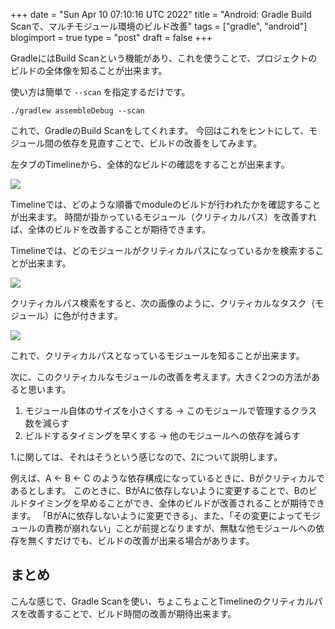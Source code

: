 +++
date = "Sun Apr 10 07:10:16 UTC 2022"
title = "Android: Gradle Build Scanで、マルチモジュール環境のビルド改善"
tags = ["gradle", "android"]
blogimport = true
type = "post"
draft = false
+++

GradleにはBuild Scanという機能があり、これを使うことで、プロジェクトのビルドの全体像を知ることが出来ます。

使い方は簡単で `--scan` を指定するだけです。

```shell
./gradlew assembleDebug --scan
```

これで、GradleのBuild Scanをしてくれます。
今回はこれをヒントにして、モジュール間の依存を見直すことで、ビルドの改善をしてみます。

左タブのTimelineから、全体的なビルドの確認をすることが出来ます。

![](https://paper-attachments.dropbox.com/s_82512F6D62C51E4BD720E70C8981F518B8055502F7A6812E3E86458A5B1C7F53_1649564767788_Screen+Shot+2022-04-10+at+13.25.56.png)

Timelineでは、どのような順番でmoduleのビルドが行われたかを確認することが出来ます。
時間が掛かっているモジュール（クリティカルパス）を改善すれば、全体のビルドを改善することが期待できます。

Timelineでは、どのモジュールがクリティカルパスになっているかを検索することが出来ます。

![](https://paper-attachments.dropbox.com/s_82512F6D62C51E4BD720E70C8981F518B8055502F7A6812E3E86458A5B1C7F53_1649564981910_Screen+Shot+2022-04-10+at+13.29.34.png)

クリティカルパス検索をすると、次の画像のように、クリティカルなタスク（モジュール）に色が付きます。

![](https://paper-attachments.dropbox.com/s_82512F6D62C51E4BD720E70C8981F518B8055502F7A6812E3E86458A5B1C7F53_1649564832644_Screen+Shot+2022-04-10+at+13.27.02.png)

これで、クリティカルパスとなっているモジュールを知ることが出来ます。

次に、このクリティカルなモジュールの改善を考えます。大きく2つの方法があると思います。

1. モジュール自体のサイズを小さくする → このモジュールで管理するクラス数を減らす
2. ビルドするタイミングを早くする → 他のモジュールへの依存を減らす

1.に関しては、それはそうという感じなので、2について説明します。

例えば、A <- B <- C のような依存構成になっているときに、Bがクリティカルであるとします。
このときに、BがAに依存しないように変更することで、Bのビルドタイミングを早めることができ、全体のビルドが改善されることが期待できます。
「BがAに依存しないように変更できる」、また、「その変更によってモジュールの責務が崩れない」ことが前提となりますが、無駄な他モジュールへの依存を無くすだけでも、ビルドの改善が出来る場合があります。


## まとめ

こんな感じで、Gradle Scanを使い、ちょこちょことTimelineのクリティカルパスを改善することで、ビルド時間の改善が期待出来ます。


